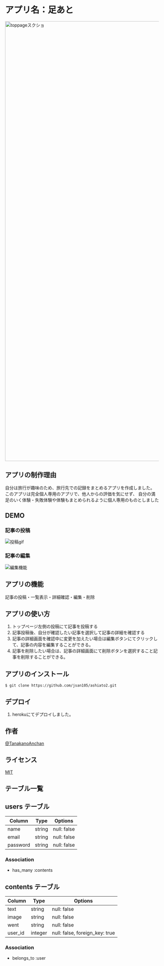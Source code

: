 # アプリ名：足あと

<img width="1440" alt="toppageスクショ" src="https://user-images.githubusercontent.com/57351081/72677306-3be16780-3ade-11ea-9534-75e6f0cd755d.png">

## アプリの制作理由
自分は旅行が趣味のため、旅行先での記録をまとめるアプリを作成しました。
このアプリは完全個人専用のアプリで、他人からの評価を気にせず、
自分の満足のいく体験・失敗体験や体験もまとめられるように個人専用のものとしました

## DEMO

### 記事の投稿
![投稿gif](https://user-images.githubusercontent.com/57351081/72677497-6af8d880-3ae0-11ea-9572-728353977195.gif)

### 記事の編集
![編集機能](https://user-images.githubusercontent.com/57351081/72677747-320e3300-3ae3-11ea-95e7-9b25e8f5919d.gif)

## アプリの機能
 
 記事の投稿・一覧表示・詳細確認・編集・削除


## アプリの使い方
 
1. トップページ左側の投稿にて記事を投稿する
2. 記事投稿後、自分が確認したい記事を選択して記事の詳細を確認する
3. 記事の詳細画面を確認中に変更を加えたい場合は編集ボタンにてクリックして、記事の内容を編集することができる。
4. 記事を削除したい場合は、記事の詳細画面にて削除ボタンを選択すること記事を削除することができる。


## アプリのインストール
 
```
$ git clone https://github.com/jsan105/ashiato2.git
```
## デプロイ
 
1. herokuにてデプロイしました。


## 作者
[@TanakanoAnchan](https://twitter.com/TanakanoAnchan)

 
## ライセンス
 
[MIT](http://TomoakiTANAKA.mit-license.org)</blockquote>









## テーブル一覧

## users テーブル

| Column   | Type   | Options     |
| -------- | ------ | ----------- |
| name     | string | null: false |
| email    | string | null: false |
| password | string | null: false |

### Association

- has_many :contents

## contents テーブル

| Column  | Type    | Options                        |
| ------- | ------- | ------------------------------ |
| text    | string  | null: false                    |
| image   | string  | null: false                    |
| went    | string  | null: false                    |
| user_id | integer | null: false, foreign_key: true |

### Association

- belongs_to :user
